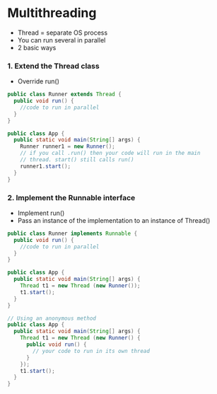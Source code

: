 # Multithreading

- Thread = separate OS process
- You can run several in parallel
- 2 basic ways

### 1. Extend the Thread class
- Override run()

```java
public class Runner extends Thread {
  public void run() {
    //code to run in parallel
  }
}

public class App {
  public static void main(String[] args) {
    Runner runner1 = new Runner();
    // if you call .run() then your code will run in the main
    // thread. start() still calls run()
    runner1.start();
  }
}
```

### 2. Implement the Runnable interface
- Implement run()
- Pass an instance of the implementation to an instance of Thread()

```java
public class Runner implements Runnable {
  public void run() {
    //code to run in parallel
  }
}

public class App {
  public static void main(String[] args) {
    Thread t1 = new Thread (new Runner());
    t1.start();
  }
}

// Using an anonymous method
public class App {
  public static void main(String[] args) {
    Thread t1 = new Thread (new Runner() {
      public void run() {
        // your code to run in its own thread
      }
    });
    t1.start();
  }
}
```
